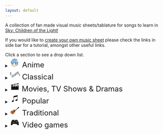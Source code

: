 ```yaml
---
layout: default
---
```


<p>A collection of fan made visual music sheets/tablature for songs to learn in <a href="https://thatskygame.com/">Sky: Children of the Light!</a></p>
<p>If you would like to <a href="./make-your-own-sheet.html">create your own music sheet</a> please check the links in side bar for a tutorial, amongst other useful links.</p>
Click a section to see a drop down list.

<details>
 <summary><font size="5"><img src="/assets/images/categories/anime/anime.png"> Anime </font></summary>
  
<ul> 
 <li><a href="/songs/anime/Big_Fish_and_Begonia.html"> Big Fish and Begonia </a></li>
 <li><a href="/songs/anime/A_Cruel_Angels_Thesis.html"> Evangelion - A Cruel Angel's Thesis </a></li>
 <li><a href="/songs/anime/A_Cruel_Angels_Thesis_Hard.html"> Evangelion - A Cruel Angel's Thesis (hard)</a></li>
 <li><a href="/songs/anime/Lyras Song.html"> Fairy Tail - Lyra's Song </a></li>
<li><a href="/songs/anime/Merry_Go_Round_of_Life.html"> Howl's Moving Castle - Merry Go Round of Life </a></li>
<li><a href="/songs/anime/To-Loves-End-Futari-No-Kimochi.html"> Inuyasha – To Love's End (Futari No Kimochi) </a></li>
<li><a href="/songs/anime/sky光遇——穿越时空的思念.html"> Inuyasha - 穿越时空的思念</a></li>
<li><a href="/songs/anime/Kikis_Delivery_Service_-_A_Town.html"> Kiki's Delivery Service - A Town With An Ocean View </a></li>
<li><a href="/songs/anime/Mitsuhas_Theme_Kimi_No_Na_wa.html"> Kimi No Na wa - Your Name - Mitsuha's Theme </a></li>
<li><a href="/songs/anime/Dango_daikazoku.html"> Kyoto Animation - Dango Daikazoku </a></li>
 <li><a href="/songs/anime/MDZS_Wangxian_audio_drama_ver.html"> MDZS Wangxian (audio drama ver.) </a></li>
 <li><a href="/songs/anime/Mononoke_Hime_-_Joe_Hisaishi.html"> Mononoke Hime </a></li>
<li><a href="/songs/anime/Hokage-Funeral.html"> Naruto – Hokage Funeral </a></li>
<li><a href="/songs/anime/Fly-Me-to-the-Moon.html">  Neon Genesis Evangelion – Fly Me to the Moon </a></li>
<li><a href="/songs/anime/Always_with_Me-Spirited_Away.html"> Spirited Away - Always With Me </a></li>
<li><a href="/songs/anime/Teru_no_UtaTherrus_Song.html"> Teru no UtaTherru's Song </a></li>
 <li><a href="/songs/anime/Tokyo_Ghoul_-_Unravel.html"> Tokyo Ghoul - Unravel </a></li>
<li><a href="/songs/anime/The_Loneliest_Girl.html"> Carole & Tuesday - The Loneliest Girl </a></li>
</ul>
</details>

<details>
 <summary><font size="5"><img src="/assets/images/categories/classical/classical.png"> Classical</font></summary>

<ul>
<li><a href="/songs/classical/Jesu-Joy-of-Mans-Desiring.html"> Bach - Jesu, Joy of Man's Desiring</a></li>
<li><a href="/songs/classical/Fur Elise.html"> Beethoven - Für Elise</a></li>
<li><a href="/songs/classical/Ode to Joy.html"> Beethoven - Ode to Joy</a></li>
<li><a href="/songs/classical/Brahms Lullaby.html"> Brahms - Lullaby</a></li>
<li><a href="/songs/classical/Sonatine-in-C.html"> Clementi - Sonatine in C</a></li>
<li><a href="/songs/classical/Clair_de_Lune_-_Debussy.html"> Debussy - Clair de Lune</a></li>
<li><a href="/songs/classical/Salut-dAmour-Op-12.html"> Edgar - Salut d'Amour Op.12 (Love's Greeting)</a></li>
<li><a href="/songs/classical/Carol-of-the-Bells.html"> Leontovych - Carol of the Bells</a></li>
<li><a href="/songs/classical/Canon-in-C.html"> Pachelbel - Canon in C</a></li>
<li><a href="/songs/classical/Marriage_d_Amour.html"> Richard Clayderman - Marriage d'amour </a></li>
<li><a href="/songs/classical/Gran-Vals.html"> Tárrega - Gran Vals (Nokia Ringtone)</a></li> 
</ul> 
</details>

<details>
  <summary><font size="5"><img src="/assets/images/categories/movies/movies.png"> Movies, TV Shows & Dramas </font></summary>

<ul> 

<li><a href="/songs/movies/无羁_wuji_0.html"> 陈情令（chenqingling ）main theme 无羁(wuji) </a></li>
<li><a href="/songs/movies/A-Whole-New-World-Aladdin.html"> Aladdin – A Whole New World </a></li>
<li><a href="/songs/movies/Anastasia_-_Once_Upon_A_December.html"> Anastasia - Once Upon A December </a></li>
<li><a href="/songs/movies/Avatar_The_Last_Airbender_-_Avatars_Love.html"> Avatar: The last Airbender - Avatar's Love </a> </li>
<li><a href="/songs/movies/Leaves-from-the-Vine.html"> Avatar: The last Airbender - Leaves from the Vine (Little Soldier Boy) </a> </li>
<li><a href="/songs/movies/Beauty_And_The_Beast.html"> Beauty and the Beast </a></li>
<li><a href="/songs/movies/Heart_and_Soul.html"> Big - Heart and Soul (Single/Duet) </a></li>
<li><a href="/songs/movies/Remember_Me_Coco.html"> Coco - Remember Me </a></li>
<li><a href="/songs/movies/Tubular-Bells-Exorcist-Theme.html"> Exorcist – Tubular Bells</a></li>
<li><a href="/songs/movies/All_Is_Found.html"> Frozen 2 - All Is Found</a></li>
<li><a href="/songs/movies/Godfather_Theme_Speak_Softly_Love.html"> Godfather – Speak Softly, Love </a></li>
<li><a href="/songs/movies/Harry_Potter_-_Hedwigs_Theme.html"> Harry Potter – Hedwig's Theme</a></li>
<li><a href="/songs/movies/Test-Drive.html"> How to Train your Dragon – Test Drive</a></li>
<li><a href="/songs/movies/The-Raiders-March-Indiana-Jones-Theme.html"> Indiana Jones – The Raiders March</a></li>
<li><a href="/songs/movies/Jurassic-Park-Theme.html"> Jurassic Park Theme</a></li>
<li><a href="/songs/movies/Kung_Fu_Panda_-_Oogway_Ascends.html"> Kung Fu Panda - Oogway Ascends</a></li>
<li><a href="/songs/movies/Breaking_of_the_Fellowship.html"> Lord of the Rings - Breaking of the Fellowship </a></li>
<li><a href="/songs/movies/Shiny.html"> Moana – Shiny </a></li>
<li><a href="/songs/movies/How-Far-Ill-Go.html"> Moana – How Far I'll Go </a></li>
<li><a href="/songs/movies/Falling-Slowly.html"> Once - Falling Slowly </a></li>
<li><a href="/songs/movies/Davy_Jones_Theme.html"> Pirates of the Caribbean – Davy Jones Theme</a></li>
<li><a href="/songs/movies/Pocahontas_-_Colors_of_the_Wind.html"> Pocahontas - Colors of the Wind</a></li>
<li><a href="/songs/movies/Rugrats_Theme.html"> Rugrats Theme</a></li>
<li><a href="/songs/movies/Song_of_the_Sea.html"> Song of the Sea – Lisa Hannigan – Song of the Sea</a></li>
<li><a href="/songs/movies/Do-Re-Mi-Sound-of-Music.html"> Sound of Music – Do-Re-Mi </a></li>
<li><a href="/songs/movies/Binary_Sunset_-_Star_Wars.html">  Star Wars – Binary Sunset</a></li>
<li><a href="/songs/movies/The_Office_Theme.html"> The Office - The Office Theme </a></li>
<li><a href="/songs/movies/My-Heart-Will-Go-On-Titanic-Theme.html"> Titanic Theme – My Heart Will Go On</a></li>
<li><a href="/songs/movies/Married-Life-UP.html"> UP – Married Life </a></li>
<li><a href="/songs/movies/Little_Boxes.html"> Weeds – Little Boxes</a></li>
<li><a href="/songs/movies/Somewhere_Over_the_Rainbow.html"> Wizard of Oz – Somewhere Over the Rainbow</a></li>


</ul> 
</details>

<details>
 <summary><font size="5"><img src="/assets/images/categories/popular/popular.png"> Popular</font></summary>

<ul>  
<li><a href="/songs/popular/Take on me.html"> A-Ah - Take on me</a></li>
<li><a href="/songs/popular/Lonely.html"> Akon – Lonely </a></li>
<li><a href="/songs/popular/I_Built_A_Friend.html"> Alec Benjamin - I Built A Friend </a></li>
<li><a href="/songs/popular/thank_u_next.html"> Ariana Grande - thank u, next</a></li>
<li><a href="/songs/popular/Astronomia-Coffin-Dance.html"> Astronomia (Coffin Dance)</a></li>
<li><a href="/songs/popular/Redemption_Song.html"> Bob Marley – Redemption Song</a></li>
<li><a href="/songs/popular/Eleanor Rigby.html"> Beatles, The – Eleanor Rigby</a></li>
<li><a href="/songs/popular/Hey Jude.html"> Beatles, The – Hey Jude </a></li>
<li><a href="/songs/popular/With a little help from my friends.html"> Beatles, The – With a little help from my friends </a></li>
<li><a href="/songs/popular/Yellow Submarine.html"> Beatles, The – Yellow Submarine </a></li>
<li><a href="/songs/popular/Yesterday.html"> Beatles, The – Yesterday </a></li>
<li><a href="/songs/popular/Stand-By-Me-Bass.html"> Ben E. King - Stand By Me (Bassline) </a></li>
<li><a href="/songs/popular/Piano-Man.html"> Billy Joel – Piano Man</a></li>
<li><a href="/songs/popular/Hold_On.html"> Chord Overstreet - Hold On </a></li>
<li><a href="/songs/popular/Say_So_-_Doja_Cat.html"> Doja Cat – Say So</a></li>
<li><a href="/songs/popular/Cant-Help-Falling-in-Love-Intro.html"> Elvis Presley – Can't Help Falling in Love (Intro) </a></li>
<li><a href="/songs/popular/graduation_photo.html"> Graduation Photo</a></li>
<li><a href="/songs/popular/Hallelujah.html"> Hallelujah</a></li>
<li><a href="/songs/popular/Kaze wo atsumete.html">  Happy End – Kaze wo atsumete</a></li>
<li><a href="/songs/popular/Popcorn.html"> Hot Butter – Popcorn </a></li>
<li><a href="/songs/popular/If_You're_Happy_and_You_Know_it.html"> If You're Happy and You Know It </a></li>
<li><a href="/songs/popular/Young Dumb and Broke.html"> Khalid – Young Dumb & Broke </a></li>
 <li><a href="/songs/popular/Summertime.html"> Maggie x Nyan - Summertime </a></li>
<li><a href="/songs/popular/Alone0.html"> Marshmello - Alone </a> </li>
<li><a href="/songs/popular/Daydreaming.html"> Radiohead - Daydreaming </a></li>
<li><a href="/songs/popular/Love_Like_You.html"> Rebecca Sugar – Love Like You </a></li>
<li><a href="/songs/popular/Lost_Boy.html"> Ruth B - Lost Boy </a></li>
<li><a href="/songs/popular/Illusionary-Daytime.html"> Shirfine – Illusionary Daytime </a></li>
<li><a href="/songs/popular/illusionary_daytime_flute.html"> Shirfine – Illusionary Daytime Flute</a></li>
<li><a href="/songs/popular/Superstition.html"> Stevie Wonder –  Superstition</a></li>
<li><a href="/songs/popular/Safe_and_Sound.html"> Taylor Swift –  Safe and Sound </a></li>
 <li><a href="/songs/popular/Sad_Song.html"> We The Kings - Sad Song </a></li>
<li><a href="/songs/popular/Island in the Sun.html"> Weezer – Island in the Sun </a></li>
<li><a href="/songs/popular/Last_Christmas.html"> Wham! – Last Christmas </a></li>
<li><a href="/songs/popular/Translucent.html"> Yanaginagi –  Translucent</a></li>
<li><a href="/songs/popular/Kiss-the-Rain.html"> Yiruma – Kiss the Rain </a></li>
<li><a href="/songs/popular/May_Be.html"> Yiruma – May Be </a></li>
<li><a href="/songs/popular/River-Flows-in-You.html"> Yiruma – River Flows in You</a></li>
<li><a href="/songs/popular/You-are-my-Sunshine.html"> You are my Sunshine</a></li>
<li><a href="/songs/popular/A_Thousand_Miles.html"> Vanessa Carlton - A Thousand Miles</a></li>

</ul>
</details>

<details>
  <summary><font size="5"><img src="/assets/images/categories/traditional/traditional.png"> Traditional</font></summary>

<ul>   
<li><a href="/songs/traditional/Amazing Grace.html"> Amazing Grace (John Newton)</a></li>
<li><a href="/songs/traditional/American folk songs.html"> American folk songs</a></li>
<li><a href="/songs/traditional/Drunken-Sailor.html"> Drunken Sailor</a></li>
<li><a href="/songs/traditional/Flohwalzer.html"> Flohwalzer</a></li>
<li><a href="/songs/traditional/Happy_Birthday.html"> Happy Birthday </a></li>
<li><a href="/songs/traditional/Scarborough-Fair.html"> Scarborough Fair</a></li>
<li><a href="/songs/traditional/State_Anthem_of_the_USSR.html"> Soviet Union National Anthem</a></li>
<li><a href="/songs/traditional/Tha_Mi_Sgith.html"> Tha Mi Sgith</a></li>
<li><a href="/songs/traditional/The_Skye_Boat_Song.html"> The Skye Boat Song </a></li>
<li><a href="/songs/traditional/Wedding_March.html"> Wedding March </a></li>
<li><a href="/songs/traditional/We_Wish_You_A_Merry_Christmas.html"> We wish you a merry Christmas</a></li>
</ul> 
</details>

<details>
 <summary><font size="5"><img src="/assets/images/categories/videogames/videogames.png"> Video games</font></summary>

<ul>   
<li><a href="/songs/videogames/Build-that-wall-Bastion.html"> Bastion - Build That Wall (Zia's Theme)</a></li>
<li><a href="/songs/videogames/Cosmo_Canyon.html"> Final Fantasy VII - Cosmo Canyon </a></li>
<li><a href="/songs/videogames/Threshold.html"> Journey - Threshold </a></li>
<li><a href="/songs/videogames/Kahoot_Lobby_Theme.html"> Kahoot Lobby Theme </a></li>
<li><a href="/songs/videogames/Kahoot_Theme.html"> Kahoot Main Theme </a></li>
<li><a href="/songs/videogames/Dearly Beloved.html"> Kingdom Hearts – Dearly Beloved </a></li>
<li><a href="/songs/videogames/Klonoa_Title_Screen.html"> Klonoa Title Screen </a></li>
<li><a href="/songs/videogames/Song_Of_Storms.html"> Legend of Zelda – Song of Storms</a></li>
<li><a href="/songs/videogames/Zelda Lullaby.html"> Legend of Zelda - Zelda's Lullaby</a></li> 
<li><a href="/songs/videogames/c418_sweden.html"> Minecraft – Sweden </a></li>
<li><a href="/songs/videogames/Emils-Sacrifice-NIER.html">  NieR – Emil's Sacrifice </a></li>
<li><a href="/songs/videogames/Shadowlord-NieR.html">  NieR – Shadowlord </a></li>
<li><a href="/songs/videogames/Pokemon-Center-Theme.html"> Pokemon Center Theme</a></li>
<li><a href="/songs/videogames/O_Mia_Cara_Addio_Easy.html"> Portal 2 - O Mia Cara, Addio (Easy-lyrics)</a></li>
<li><a href="/songs/videogames/O_Mia_Cara_Addio_Hard.html"> Portal 2 - O Mia Cara, Addio (Hard)</a></li>
<li><a href="/songs/videogames/Promise_Reprise_-_Silent_Hill_2.html"> Silent Hill 2 - Promise (Reprise) </a></li>
<li><a href="/songs/videogames/Stardew_Valley_-_Wind_can_be_Still_Winter.html"> Stardew Valley - Wind can be still Winter </a></li>
<li><a href="/songs/videogames/Super Mario (simple version).html"> Super Mario NES Theme (simple version)</a></li>
<li><a href="/songs/videogames/Super Mario.html"> Super Mario NES Theme (with chords)</a></li>
<li><a href="/songs/videogames/Korobeiniki-Tetris-Theme.html"> Tetris Theme - Korobeiniki</a></li>
<li><a href="/songs/videogames/Future_Days.html"> The Last Of Us II - Future Days </a></li>
<li><a href="/songs/videogames/Hoshi_no_Arika_-_Trails_in_the_Sky_FC.html"> Trails in the Sky FC - Hoshi no Arika </a></li>
</ul> 
</details>
